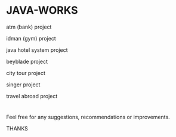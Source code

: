 # JAVA-WORKS

atm (bank) project

idman (gym) project

java hotel system project

beyblade project

city tour project

singer project

travel abroad project

#

Feel free for any suggestions, recommendations or improvements.

THANKS
